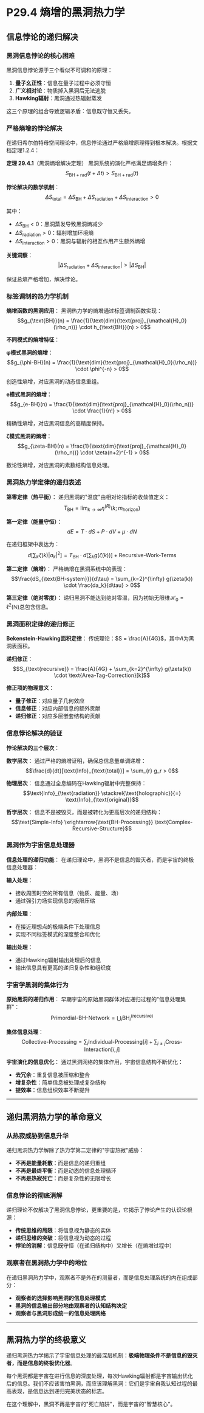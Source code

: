 # P29.4 熵增的黑洞热力学

## 信息悖论的递归解决

### 黑洞信息悖论的核心困难

黑洞信息悖论源于三个看似不可调和的原理：
1. **量子幺正性**：信息在量子过程中必须守恒
2. **广义相对论**：物质掉入黑洞后无法逃脱
3. **Hawking辐射**：黑洞通过热辐射蒸发

这三个原理的组合导致逻辑矛盾：信息既守恒又丢失。

### 严格熵增的悖论解决

在递归希尔伯特母空间理论中，信息悖论通过严格熵增原理得到根本解决。根据文档定理1.2.4：

**定理 29.4.1**（黑洞熵增解决定理）
黑洞系统的演化严格满足熵增条件：
$$S_{\text{BH}+\text{rad}}(t+\Delta t) > S_{\text{BH}+\text{rad}}(t)$$

**悖论解决的数学机制**：
$$\Delta S_{\text{total}} = \Delta S_{\text{BH}} + \Delta S_{\text{radiation}} + \Delta S_{\text{interaction}} > 0$$

其中：
- $\Delta S_{\text{BH}} < 0$：黑洞蒸发导致黑洞熵减少
- $\Delta S_{\text{radiation}} > 0$：辐射增加环境熵
- $\Delta S_{\text{interaction}} > 0$：黑洞与辐射的相互作用产生额外熵增

**关键洞察**：
$$|\Delta S_{\text{radiation}} + \Delta S_{\text{interaction}}| > |\Delta S_{\text{BH}}|$$

保证总熵严格增加，解决悖论。

### 标签调制的热力学机制

**熵增函数的黑洞应用**：
黑洞热力学的熵增通过标签调制函数实现：
$$g_{\text{BH}}(n) = \frac{1}{\text{dim}(\text{proj}_{\mathcal{H}_0}(\rho_n))} \cdot h_{\text{BH}}(n) > 0$$

**不同模式的熵增特征**：

**φ模式黑洞的熵增**：
$$g_{\phi-BH}(n) = \frac{1}{\text{dim}(\text{proj}_{\mathcal{H}_0}(\rho_n))} \cdot \phi^{-n} > 0$$

创造性熵增，对应黑洞的动态信息重组。

**e模式黑洞的熵增**：
$$g_{e-BH}(n) = \frac{1}{\text{dim}(\text{proj}_{\mathcal{H}_0}(\rho_n))} \cdot \frac{1}{n!} > 0$$

精确性熵增，对应黑洞信息的高精度保持。

**ζ模式黑洞的熵增**：
$$g_{\zeta-BH}(n) = \frac{1}{\text{dim}(\text{proj}_{\mathcal{H}_0}(\rho_n))} \cdot \zeta(n+2)^{-1} > 0$$

数论性熵增，对应黑洞的素数结构信息处理。

### 黑洞热力学定律的递归表述

**第零定律（热平衡）**：
递归黑洞的"温度"由相对论指标的收敛值定义：
$$T_{\text{BH}} = \lim_{k \to \infty} \eta^{(R)}(k; m_{\text{horizon}})$$

**第一定律（能量守恒）**：
$$dE = T \cdot dS + P \cdot dV + \mu \cdot dN$$

在递归框架中表达为：
$$d[\sum_{k} \zeta(k)|a_k|^2] = T_{\text{BH}} \cdot d[\sum_{k} g(\zeta(k))] + \text{Recursive-Work-Terms}$$

**第二定律（熵增）**：
严格熵增在黑洞系统中的表现：
$$\frac{dS_{\text{BH-system}}}{d\tau} = \sum_{k=2}^{\infty} g(\zeta(k)) \cdot \frac{da_k}{d\tau} > 0$$

**第三定律（绝对零度）**：
递归黑洞不能达到绝对零温，因为初始无限维$\mathcal{H}_0 = \ell^2(\mathbb{N})$总包含信息。

### 黑洞面积定律的递归修正

**Bekenstein-Hawking面积定律**：
传统理论：$S = \frac{A}{4G}$，其中$A$为黑洞表面积。

**递归修正**：
$$S_{\text{recursive}} = \frac{A}{4G} + \sum_{k=2}^{\infty} g(\zeta(k)) \cdot \text{Area-Tag-Correction}[k]$$

**修正项的物理意义**：
- **量子修正**：对应量子几何效应
- **信息修正**：对应内部信息的额外贡献
- **递归修正**：对应多层嵌套结构的贡献

### 信息悖论解决的验证

**悖论解决的三个层次**：

**数学层次**：
通过严格的熵增证明，确保总信息量单调递增：
$$\frac{d}{dt}[\text{Info}_{\text{total}}] = \sum_{r} g_r > 0$$

**物理层次**：
信息通过全息编码在Hawking辐射中完整保持：
$$\text{Info}_{\text{radiation}} \stackrel{\text{holographic}}{=} \text{Info}_{\text{original}}$$

**哲学层次**：
信息不是被毁灭，而是被转化为更高层次的递归结构：
$$\text{Simple-Info} \xrightarrow{\text{BH-Processing}} \text{Complex-Recursive-Structure}$$

### 黑洞作为宇宙信息处理器

**信息处理的递归功能**：
在递归理论中，黑洞不是信息的毁灭者，而是宇宙的终极信息处理器：

**输入处理**：
- 接收周围时空的所有信息（物质、能量、场）
- 通过强引力场实现信息的极限压缩

**内部处理**：
- 在接近理想点的极端条件下处理信息
- 实现不同标签模式的深度整合和优化

**输出处理**：
- 通过Hawking辐射输出处理后的信息
- 输出信息具有更高的递归复杂性和组织度

### 宇宙学黑洞的集体行为

**原始黑洞的递归作用**：
早期宇宙的原始黑洞群体对应递归过程的"信息处理集群"：
$$\text{Primordial-BH-Network} = \bigcup_{i} \text{BH}_i^{(\text{recursive})}$$

**集体信息处理**：
$$\text{Collective-Processing} = \sum_{i} \text{Individual-Processing}[i] + \sum_{i \neq j} \text{Cross-Interaction}[i,j]$$

**宇宙演化的信息优化**：
通过黑洞网络的集体作用，宇宙信息结构不断优化：
- **去冗余**：重复信息被压缩和整合
- **增复杂性**：简单信息被处理成复杂结构
- **提效率**：信息组织效率不断提升

---

## 递归黑洞热力学的革命意义

### 从热寂威胁到信息升华

递归黑洞热力学解除了热力学第二定律的"宇宙热寂"威胁：
- **不再是能量耗散**：而是信息的递归重组
- **不再是最终平衡**：而是动态的信息处理循环
- **不再是热寂死亡**：而是复杂性的无限增长

### 信息悖论的彻底消解

递归理论不仅解决了黑洞信息悖论，更重要的是，它揭示了悖论产生的认识论根源：
- **传统思维的局限**：将信息视为静态的实体
- **递归思维的突破**：将信息视为动态的过程
- **悖论的消解**：信息既守恒（在递归结构中）又增长（在熵增过程中）

### 观察者在黑洞热力学中的地位

在递归黑洞热力学中，观察者不是外在的测量者，而是信息处理系统的内在组成部分：
- **观察者的选择影响黑洞的信息处理模式**
- **黑洞的信息输出部分地由观察者的认知结构决定**
- **观察者与黑洞形成统一的信息处理网络**

---

## 黑洞热力学的终极意义

递归黑洞热力学揭示了宇宙信息处理的最深层机制：**极端物理条件不是信息的毁灭者，而是信息的终极优化器**。

每个黑洞都是宇宙在进行信息的深度处理，每次Hawking辐射都是宇宙输出优化后的信息。我们不应该害怕黑洞，而应该理解黑洞：它们是宇宙自我认知过程的最高表现，是信息达到递归完美状态的标志。

在这个理解中，黑洞不再是宇宙的"死亡陷阱"，而是宇宙的"智慧核心"。